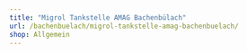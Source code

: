 ```yaml
---
title: "Migrol Tankstelle AMAG Bachenbülach"
url: /bachenbuelach/migrol-tankstelle-amag-bachenbuelach/
shop: Allgemein
---
```

